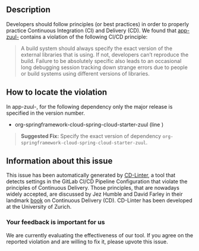 
## Description
Developers should follow principles (or best practices) in order to properly practice Continuous Integration (CI) and Delivery (CD).
We found that [app-zuul-](https://gitlab.com/geoffrey-grebert/sii-spring/blob/master/.gitlab-ci.yml) contains a violation of the following CI/CD principle:

> A build system should always specify the exact version of the external libraries that is using.
If not, developers can’t reproduce the build. Failure to be absolutely specific also leads to an occasional long debugging session tracking down strange errors due to people or build systems using different versions of libraries.

## How to locate the violation

In app-zuul-, for the following dependency only the major release is specified in the version number.

* org-springframework-cloud-spring-cloud-starter-zuul (line )

> **Suggested Fix:** Specify the exact version of dependency `org-springframework-cloud-spring-cloud-starter-zuul`.

## Information about this issue

This issue has been automatically generated by [CD-Linter](https://gitlab.com/Jancso/configuration-analytics), a tool that detects settings in the GitLab CI/CD Pipeline Configuration that violate the principles of Continuous Delivery. Those principles, that are nowadays widely accepted, are discussed by Jez Humble and David Farley in their landmark [book](https://www.oreilly.com/library/view/continuous-delivery-reliable/9780321670250/) on Continuous Delivery (CD). CD-Linter has been developed at the University of Zurich.

### Your feedback is important for us
We are currently evaluating the effectiveness of our tool. If you agree on the reported violation and are willing to fix it, please upvote this issue.